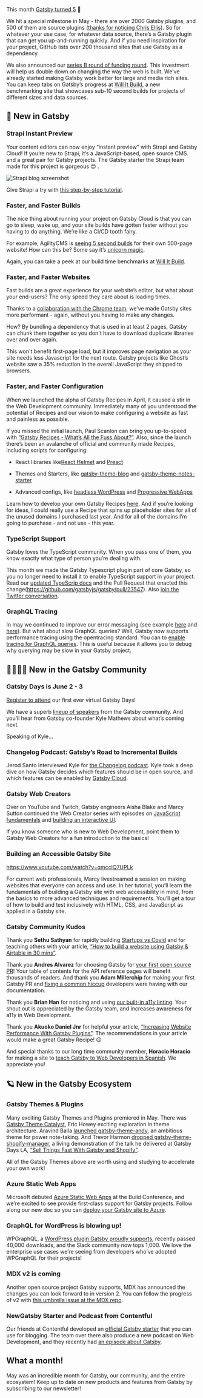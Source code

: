 This month [Gatsby turned 5](/blog/2020-05-22-happy-fifth-bday-gatsby/) 🎉

We hit a special milestone in May - there are over 2000 Gatsby plugins, and 500 of them are source plugins ([thanks for noticing Chris Ellis](https://github.com/gatsbyjs/gatsby/pull/23558)). So for whatever your use case, for whatever data source, there’s a Gatsby plugin that can get you up-and-running quickly. And if you need inspiration for your project, GitHub lists over 200 thousand sites that use Gatsby as a dependency.

We also announced our [series B round of funding round](/blog/2020-05-27-announcing-series-b-funding/). This investment will help us double down on changing the way the web is built. We’ve already started making Gatsby work better for large and media rich sites. You can keep tabs on Gatsby’s progress at [Will It Build](https://willit.build), a new benchmarking site that showcases sub-10 second builds for projects of different sizes and data sources.

## 🚀 New in Gatsby 

### Strapi Instant Preview

Your content editors can now enjoy “instant preview” with Strapi and Gatsby Cloud! If you’re new to Strapi, it’s a JavaScript-based, open source CMS. and a great pair for Gatsby projects. The Gatsby starter the Strapi team made for this project is gorgeous 😍 .

![Strapi blog screenshot](/strapi-blog.png) 

Give Strapi a try with [this step-by-step tutorial](<(/blog/2020-05-12-strapi-instant-content-preview-plugin/)>).

### Faster, and Faster Builds

The nice thing about running your project on Gatsby Cloud is that you can go to sleep, wake up, and your site builds have gotten faster without you having to do anything. We’re like a CI/CD tooth fairy.

For example, AgilityCMS is [seeing 5 second builds](https://twitter.com/AgilityCMS/status/1257711270532452354) for their own 500-page website! How can this be? Some say it’s [unicorn magic](https://twitter.com/3cordguy/status/1257079916434251780).

Again, you can take a peek at our build time benchmarks at [Will It Build](https://willit.build).

### Faster, and Faster Websites

Fast builds are a great experience for your website’s editor, but what about your end-users? The only speed they care about is loading times.

Thanks to a [collaboration with the Chrome team](https://web.dev/granular-chunking-nextjs/), we’ve made Gatsby sites more performant - again, without you having to make any changes.

How? By bundling a dependency that is used in at least 2 pages, Gatsby can chunk them together so you don't have to download duplicate libraries over and over again.

This won't benefit first-page load, but it improves page navigation as your site needs less Javascript for the next route. Gatsby projects like Ghost’s website saw a 35% reduction in the overall JavaScript they shipped to browsers.

### Faster, and Faster Configuration

When we launched the alpha of Gatsby Recipes in April, it caused a stir in the Web Development community. Immediately many of you understood the potential of Recipes and our vision to make configuring a website as fast and painless as possible.

If you missed the initial launch, Paul Scanlon can bring you up-to-speed with [“Gatsby Recipes - What’s All the Fuss About?”](/blog/2020-05-21-gatsby-recipes/). Also, since the launch there’s been an avalanche of official and community made Recipes, including scripts for configuring:

- React libraries like[React Helmet](https://raw.githubusercontent.com/gatsbyjs/gatsby/master/packages/gatsby-recipes/recipes/gatsby-plugin-react-helmet.mdx) and [Preact](https://raw.githubusercontent.com/gatsbyjs/gatsby/master/packages/gatsby-recipes/recipes/preact.mdx)

- Themes and Starters, like [gatsby-theme-blog](https://raw.githubusercontent.com/gatsbyjs/gatsby/master/packages/gatsby-recipes/recipes/gatsby-theme-blog.mdx) and [gatsby-theme-notes-starter](https://raw.githubusercontent.com/gatsbyjs/gatsby/master/packages/gatsby-recipes/recipes/gatsby-theme-notes.mdx)

- Advanced configs, like [headless WordPress](https://raw.githubusercontent.com/gatsbyjs/gatsby/master/packages/gatsby-recipes/recipes/wordpress.mdx) and [Progressive WebApps](https://raw.githubusercontent.com/gatsbyjs/gatsby/master/packages/gatsby-recipes/recipes/pwa.mdx)

Learn how to develop your own Gatsby Recipes [here](https://github.com/gatsbyjs/gatsby/tree/master/packages/gatsby-recipes). And if you’re looking for ideas, I could really use a Recipe that spins up placeholder sites for all of the unused domains I purchased last year. And for all of the domains I’m going to purchase - and not use - this year.

### TypeScript Support

Gatsby loves the TypeScript community. When you pass one of them, you know exactly what type of person you’re dealing with.

This month we made the Gatsby Typescript plugin part of core Gatsby, so you no longer need to install it to enable TypeScript support in your project. Read our [updated TypeScrip docs](/docs/typescript/) and the Pull Request that enacted this change(https://github.com/gatsbyjs/gatsby/pull/23547). Also [join the Twitter conversation](https://twitter.com/gatsbyjs/status/1258427651066400768).

### GraphQL Tracing

In may we continued to improve our error messaging (see example [here](https://github.com/gatsbyjs/gatsby/pull/24186) and [here](https://github.com/gatsbyjs/gatsby/pull/23741)). But what about slow GraphQL queries? Well, Gatsby now supports performance tracing using the opentracing standard. You can to [enable tracing for GraphQL queries](/docs/performance-tracing/). This is useful because it allows you to debug why querying may be slow in your Gatsby project.

## 👩‍🚀👨‍🚀 New in the Gatsby Community 

### Gatsby Days is June 2 - 3

[Register to attend](https://www.gatsbyjs.com/resources/gatsby-days/) our first ever virtual Gatsby Days!

We have a superb [lineup of speakers](/blog/2020-05-13-virtual-gatsby-day-speakers/) from the Gatsby community. And you’ll hear from Gatsby co-founder Kyle Mathews about what’s coming next.

Speaking of Kyle…

### Changelog Podcast: Gatsby’s Road to Incremental Builds

Jerod Santo interviewed Kyle for [the Changelog podcast](https://changelog.com/podcast/393). Kyle took a deep dive on how Gatsby decides which features should be in open source, and which features can be enabled by [Gatsby Cloud](https://gatsbyjs.com).

### Gatsby Web Creators

Over on YouTube and Twitch, Gatsby engineers Aisha Blake and Marcy Sutton continued the Web Creator series with episodes on [JavaScript fundamentals](https://www.youtube.com/watch?v=3jrzv7l9vsI) and [building an interactive UI](https://www.youtube.com/watch?v=jiilkXCDNPs).

If you know someone who is new to Web Development, point them to Gatsby Web Creators for a fun introduction to the basics!

### Building an Accessible Gatsby Site

https://www.youtube.com/watch?v=qmcclQ7UPLk

For current web professionals, Marcy livestreamed a session on making websites that everyone can access and use. In her tutorial, you’ll learn the fundamentals of building a Gatsby site with web accessibility in mind, from the basics to more advanced techniques and requirements. You’ll get a tour of how to build and test inclusively with HTML, CSS, and JavaScript as applied in a Gatsby site.

### Gatsby Community Kudos

Thank you **Sethu Sathyan** for rapidly building [Startups vs Covid](https://www.startupsvscovid.com/) and for teaching others with your article, [“How to build a website using Gatsby & Airtable in 30 mins”](https://dev.to/sethu/how-to-build-a-website-using-gatsby-airtable-in-30-mins-42gm).

Thank you **Andres Alvarez** for choosing Gatsby for [your first open source PR](https://github.com/gatsbyjs/gatsby/pull/23537)! Your table of contents for the API reference pages will benefit thousands of readers. And thank you **Adam Millerchip** for making your first Gatsby PR and [fixing a common hiccup](https://github.com/gatsbyjs/gatsby/pull/23775) developers were having with our documentation.

Thank you **Brian Han** for noticing and using [our built-in a11y linting](https://twitter.com/_brianhan/status/1262416611316727813). Your shout out is appreciated by the Gatsby team, and increases awareness for a11y in Web Development.

Thank you **Akuoko Daniel Jnr** for helpful your article, [“Increasing Website Performance With Gatsby Plugins”](https://bejamas.io/blog/gatsby-plugins/). The recommendations in your article would make a great Gatsby Recipe! 😉

And special thanks to our long time community member, **Horacio Horacio** for making a site to [teach Gatsby to Web Developers in Spanish](https://aprendegatsby.com/). We appreciate you!

## 🪐 New in the Gatsby Ecosystem 

### Gatsby Themes & Plugins

Many exciting Gatsby Themes and Plugins premiered in May. There was [Gatsby Theme Catalyst](https://www.gatsbyjs.org/blog/2020-05-14-introducing-gatsby-theme-catalyst/), Eric Howey exciting exploration in theme architecture. Aravind Balla [launched gatsby-theme-andy](https://twitter.com/aravindballa/status/1260878161920716804), an ambitious theme for power note-taking. And Trevor Harmon [dropped gatsby-theme-shopify-manager](https://thetrevorharmon.com/blog/introducing-gatsby-theme-shopify-manager), a living demonstration of the talk he delivered at Gatsby Days LA, [“Sell Things Fast With Gatsby and Shopify”](https://www.youtube.com/watch?v=tUtuGAFOjYI).

All of the Gatsby Themes above are worth using and studying to accelerate your own work!

### Azure Static Web Apps

Microsoft debuted [Azure Static Web Apps](https://azure.microsoft.com/en-us/services/app-service/static/) at the Build Conference, and we’re excited to see provide first-class support for Gatsby projects. Follow along our new doc so you can [deploy your Gatsby site to Azure](https://www.gatsbyjs.org/docs/deploying-to-azure/).

### GraphQL for WordPress is blowing up!

WPGraphQL, a [WordPress plugin Gatsby proudly supports](/docs/glossary/wpgraphql/), recently passed 40,000 downloads, and the Slack community now tops 1,000. We love the enterprise use cases we’re seeing from developers who’ve adopted WPGraphQL for their projects!

### MDX v2 is coming

Another open source project Gatsby supports, MDX has announced the changes you can look forward to in version 2. You can follow the progress of v2 with [this umbrella issue at the MDX repo](https://github.com/mdx-js/mdx/issues/1041).

### NewGatsby Starter and Podcast from Contentful

Our friends at Contentful developed an [official Gatsby starter](https://github.com/contentful/starter-gatsby-blog) that you can use for blogging. The team over there also produce a new podcast on Web Development, and they recently had [an episode about Gatsby](https://anchor.fm/contentful-creators/episodes/E4--A-Conversation-about-Gatsby-and-Static-Site-Generators--Nikan-Shahidi-ed9mnc).

## What a month!

May was an incredible month for Gatsby, our community, and the entire ecosystem! Keep up to date on new products and features from Gatsby by subscribing to our newsletter!
